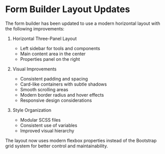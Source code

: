 # Form Builder Layout Updates

The form builder has been updated to use a modern horizontal layout with the following improvements:

1. Horizontal Three-Panel Layout
   - Left sidebar for tools and components
   - Main content area in the center
   - Properties panel on the right

2. Visual Improvements
   - Consistent padding and spacing
   - Card-like containers with subtle shadows
   - Smooth scrolling areas
   - Modern border radius and hover effects
   - Responsive design considerations

3. Style Organization
   - Modular SCSS files
   - Consistent use of variables
   - Improved visual hierarchy

The layout now uses modern flexbox properties instead of the Bootstrap grid system for better control and maintainability.